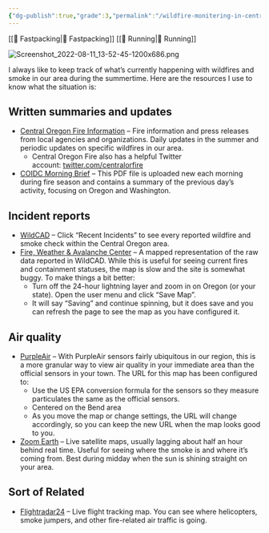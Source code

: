 ```yaml
---
{"dg-publish":true,"grade":3,"permalink":"/wildfire-monitering-in-central-oregon/","dgPassFrontmatter":true}
---
```



[[📘 Fastpacking\|📘 Fastpacking]] [[📘 Running\|📘 Running]]

![Screenshot_2022-08-11_13-52-45-1200x686.png](/img/user/98-attachments/Screenshot_2022-08-11_13-52-45-1200x686.png)

I always like to keep track of what’s currently happening with wildfires and smoke in our area during the summertime. Here are the resources I use to know what the situation is:

## Written summaries and updates

-   [Central Oregon Fire Information](https://www.centraloregonfire.org/) – Fire information and press releases from local agencies and organizations. Daily updates in the summer and periodic updates on specific wildfires in our area.
    -   Central Oregon Fire also has a helpful Twitter account: [twitter.com/centralorfire](https://twitter.com/centralorfire)
-   [COIDC Morning Brief](https://gacc.nifc.gov/nwcc/content/products/intelligence/MORNINGBRIEF.pdf) – This PDF file is uploaded new each morning during fire season and contains a summary of the previous day’s activity, focusing on Oregon and Washington.

## Incident reports

-   [WildCAD](http://www.wildcad.net/WCOR-COC.htm) – Click “Recent Incidents” to see every reported wildfire and smoke check within the Central Oregon area.
-   [Fire, Weather & Avalanche Center](https://www.fireweatheravalanche.org/fire/) – A mapped representation of the raw data reported in WildCAD. While this is useful for seeing current fires and containment statuses, the map is slow and the site is somewhat buggy. To make things a bit better:
    -   Turn off the 24-hour lightning layer and zoom in on Oregon (or your state). Open the user menu and click “Save Map”.
    -   It will say “Saving” and continue spinning, but it does save and you can refresh the page to see the map as you have configured it.

## Air quality

-   [PurpleAir](https://map.purpleair.com/1/i/lt/mAQI/a10/p604800/cC5#10.5/44.0353/-121.4749) – With PurpleAir sensors fairly ubiquitous in our region, this is a more granular way to view air quality in your immediate area than the official sensors in your town. The URL for this map has been configured to:
    -   Use the US EPA conversion formula for the sensors so they measure particulates the same as the official sensors.
    -   Centered on the Bend area
    -   As you move the map or change settings, the URL will change accordingly, so you can keep the new URL when the map looks good to you.
-   [Zoom Earth](https://zoom.earth/#view=44.08493,-121.39793,9z/map=live/overlays=heat,fires,wind,radar:off) – Live satellite maps, usually lagging about half an hour behind real time. Useful for seeing where the smoke is and where it’s coming from. Best during midday when the sun is shining straight on your area.

## Sort of Related

-   [Flightradar24](https://www.flightradar24.com/44.04,-121.59/11) – Live flight tracking map. You can see where helicopters, smoke jumpers, and other fire-related air traffic is going.